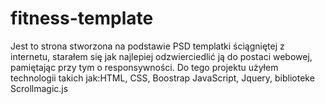 # fitness-template

Jest to strona stworzona na podstawie PSD templatki ściągniętej z internetu, starałem się jak najlepiej odzwierciedlić ją do 
postaci webowej, pamiętając przy tym o responsywności.
Do tego projektu użyłem technologii takich jak:HTML, CSS, Boostrap JavaScript, Jquery, biblioteke Scrollmagic.js
